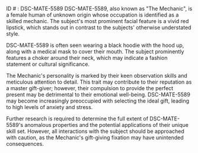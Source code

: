 ID # : DSC-MATE-5589
DSC-MATE-5589, also known as "The Mechanic", is a female human of unknown origin whose occupation is identified as a skilled mechanic. The subject's most prominent facial feature is a vivid red lipstick, which stands out in contrast to the subjects' otherwise understated style. 

DSC-MATE-5589 is often seen wearing a black hoodie with the hood up, along with a medical mask to cover their mouth. The subject prominently features a choker around their neck, which may indicate a fashion statement or cultural significance. 

The Mechanic's personality is marked by their keen observation skills and meticulous attention to detail. This trait may contribute to their reputation as a master gift-giver; however, their compulsion to provide the perfect present may be detrimental to their emotional well-being. DSC-MATE-5589 may become increasingly preoccupied with selecting the ideal gift, leading to high levels of anxiety and stress. 

Further research is required to determine the full extent of DSC-MATE-5589's anomalous properties and the potential applications of their unique skill set. However, all interactions with the subject should be approached with caution, as the Mechanic's gift-giving fixation may have unintended consequences.